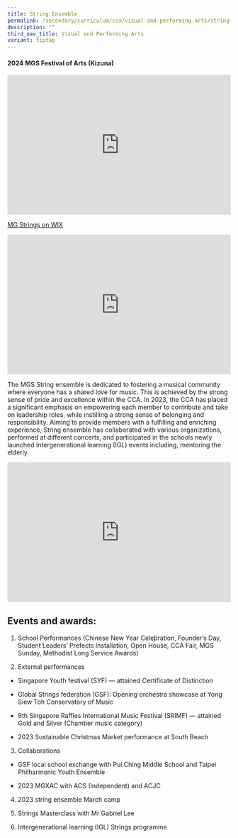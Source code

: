 ```yaml
---
title: String Ensemble
permalink: /secondary/curriculum/cca/visual-and-performing-arts/string-ensemble/
description: ""
third_nav_title: Visual and Performing Arts
variant: tiptap
---
```

<h4><strong>2024 MGS Festival of Arts (Kizuna)</strong></h4>
<div class="iframe-wrapper">
<iframe height="315" width="100%" allowfullscreen="true" frameborder="0" src="https://docs.google.com/presentation/d/e/2PACX-1vSQDXxH0XBdW5fDL9hrlD6Zcp5JRAhPlgkNlVuhZx7q25KxXSsuvM8vNAwGtXUk4CK2whjLL-yrlklj/embed?start=false&amp;loop=false&amp;delayms=3000"></iframe>
</div>
<p><a href="https://mgstringsofficial.wixsite.com/website-2" rel="noopener noreferrer nofollow" target="_blank">MG Strings on WIX</a>
</p>
<div class="iframe-wrapper">
<iframe height="315" width="100%" allowfullscreen="true" frameborder="0" src="https://www.youtube.com/embed/isq_j2oQ5iU"></iframe>
</div>
<p>The MGS String ensemble is dedicated to fostering a musical community
where everyone has a shared love for music. This is achieved by the strong
sense of pride and excellence within the CCA. In 2023, the CCA has placed
a significant emphasis on empowering each member to contribute and take
on leadership roles, while instilling a strong sense of belonging and responsibility.
Aiming to provide members with a fulfilling and enriching experience, String
ensemble has collaborated with various organizations, performed at different
concerts, and participated in the schools newly launched Intergenerational
learning (IGL) events including, mentoring the elderly.</p>
<div class="iframe-wrapper">
<iframe height="315" width="100%" allowfullscreen="true" frameborder="0" src="https://docs.google.com/presentation/d/e/2PACX-1vQV4tzHzwfrs1lYGUD2Bg8VUoMxajiZDWzNPu55Tdpqu0Ty2u9CGUbKYx39IC3av9yE20majsmKTdhd/embed?start=true&amp;loop=true&amp;delayms=3000"></iframe>
</div>
<h2>Events and awards:</h2>
<ol>
<li>
<p>School Performances (Chinese New Year Celebration, Founder’s Day, Student
Leaders’ Prefects Installation, Open House, CCA Fair, MGS Sunday, Methodist
Long Service Awards)</p>
</li>
<li>
<p>External performances</p>
</li>
</ol>
<ul data-tight="true" class="tight">
<li>
<p>Singapore Youth festival (SYF) — attained Certificate of Distinction</p>
</li>
<li>
<p>Global Strings federation (GSF): Opening orchestra showcase at Yong Siew
Toh Conservatory of Music</p>
</li>
<li>
<p>9th Singapore Raffles International Music Festival (SRIMF) — attained
Gold and Silver (Chamber music category)</p>
</li>
<li>
<p>2023 Sustainable Christmas Market performance at South Beach</p>
</li>
</ul>
<ol start="3" data-tight="true" class="tight">
<li>
<p>Collaborations</p>
</li>
</ol>
<ul data-tight="true" class="tight">
<li>
<p>GSF local school exchange with Pui Ching Middle School and Taipei Philharmonic
Youth Ensemble</p>
</li>
<li>
<p>2023 MGXAC with ACS (Independent) and ACJC</p>
</li>
</ul>
<ol start="4">
<li>
<p>2023 string ensemble March camp</p>
</li>
<li>
<p>Strings Masterclass with Mr Gabriel Lee</p>
</li>
<li>
<p>Intergenerational learning (IGL) Strings programme</p>
</li>
</ol>
<p></p>